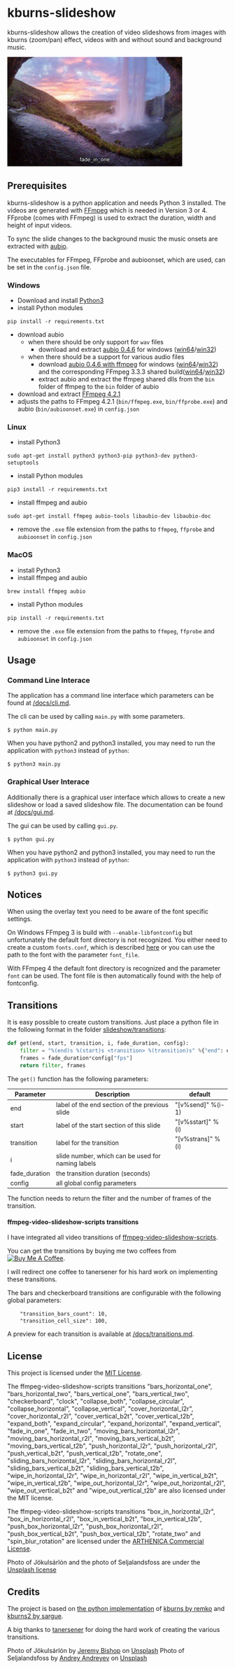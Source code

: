 # kburns-slideshow
kburns-slideshow allows the creation of video slideshows from images with kburns (zoom/pan) effect, videos with and without sound and background music.

![kburns-slideshow](/docs/demo/fade_in_one.gif)

## Prerequisites

kburns-slideshow is a python application and needs Python 3 installed.
The videos are generated with [FFmpeg](https://ffmpeg.org/) which is needed in Version 3 or 4. 
FFprobe (comes with FFmpeg) is used to extract the duration, width and height of input videos.

To sync the slide changes to the background music the music onsets are extracted with [aubio](https://aubio.org/).

The executables for FFmpeg, FFprobe and aubioonset, which are used, can be set in the `config.json` file.

### Windows
* Download and install [Python3](https://www.python.org/downloads/)
* install Python modules
```
pip install -r requirements.txt
```
* download aubio 
  * when there should be only support for `wav` files
    * download and extract [aubio 0.4.6](https://aubio.org/download) for windows ([win64](https://aubio.org/bin/0.4.6/aubio-0.4.6-win64.zip)/[win32](https://aubio.org/bin/0.4.6/aubio-0.4.6-win32.zip)) 
  * when there should be a support for various audio files
    * download [aubio 0.4.6 with ffmpeg](https://aubio.org/download) for windows ([win64](https://aubio.org/bin/0.4.6/aubio-0.4.6-win64-ffmpeg.zip)/[win32](https://aubio.org/bin/0.4.6/aubio-0.4.6-win32-ffmpeg.zip)) and the corresponding FFmpeg 3.3.3 shared build([win64](https://ffmpeg.zeranoe.com/builds/win64/shared/ffmpeg-3.3.3-win64-shared.zip)/[win32](https://ffmpeg.zeranoe.com/builds/win32/shared/ffmpeg-3.3.3-win32-shared.zip))
    * extract aubio and extract the ffmpeg shared dlls from the `bin` folder of ffmpeg to the `bin` folder of aubio
* download and extract [FFmpeg 4.2.1](https://ffmpeg.zeranoe.com/builds/)
* adjusts the paths to FFmpeg 4.2.1 (`bin/ffmpeg.exe`, `bin/ffprobe.exe`) and aubio (`bin/aubioonset.exe`) in `config.json`

### Linux
* install Python3
```
sudo apt-get install python3 python3-pip python3-dev python3-setuptools
```

* install Python modules
```
pip3 install -r requirements.txt
```

* install ffmpeg and aubio
```
sudo apt-get install ffmpeg aubio-tools libaubio-dev libaubio-doc
```
* remove the `.exe` file extension from the paths to `ffmpeg`, `ffprobe` and `aubioonset` in `config.json`

### MacOS

* install Python3
* install ffmpeg and aubio
```
brew install ffmpeg aubio
```
* install Python modules
```
pip install -r requirements.txt
```
* remove the `.exe` file extension from the paths to `ffmpeg`, `ffprobe` and `aubioonset` in `config.json`

## Usage

### Command Line Interace
The application has a command line interface which parameters can be found at [/docs/cli.md](/docs/cli.md).

The cli can be used by calling `main.py` with some parameters.
```
$ python main.py
```
When you have python2 and python3 installed, you may need to run the application with `python3` instead of `python`:
```
$ python3 main.py
```

### Graphical User Interace
Additionally there is a graphical user interface which allows to create a new slideshow or load a saved slideshow file. 
The documentation can be found at [/docs/gui.md](/docs/gui.md).

The gui can be used by calling `gui.py`.
```
$ python gui.py
```
When you have python2 and python3 installed, you may need to run the application with `python3` instead of `python`:
```
$ python3 gui.py
```

## Notices 
When using the overlay text you need to be aware of the font specific settings. 

On Windows FFmpeg 3 is build with `--enable-libfontconfig` but unfortunately the default font directory is not recognized.
You either need to create a custom `fonts.conf`, which is described [here](https://ffmpeg.zeranoe.com/forum/viewtopic.php?f=7&t=2554#p8531) 
or you can use the path to the font with the parameter `font_file`.

With FFmpeg 4 the default font directory is recognized and the parameter `font` can be used. The font file is then automatically found with the help of fontconfig.

## Transitions
It is easy possible to create custom transitions. Just place a python file in the following format in the folder [slideshow/transitions](/slideshow/transitions):

```python
def get(end, start, transition, i, fade_duration, config):
    filter = "%(end)s %(start)s <transition> %(transition)s" %{"end": end, "start": start, "transition": transition}
    frames = fade_duration*config["fps"]
    return filter, frames
```
The `get()` function has the following parameters:

| Parameter | Description | default |
| - | - | - |
| end | label of the end section of the previous slide  | "[v%send]" %(i-1)|
| start | label of the start section of this slide | "[v%sstart]" %(i)|
| transition | label for the transition | "[v%strans]" % (i)|
| i | slide number, which can be used for naming labels | |
| fade_duration | the transition duration (seconds) | |
| config | all global config parameters | |

The function needs to return the filter and the number of frames of the transition.

#### ffmpeg-video-slideshow-scripts transitions
I have integrated all video transitions of [ffmpeg-video-slideshow-scripts](https://github.com/tanersener/ffmpeg-video-slideshow-scripts). 

You can get the transitions by buying me two coffees from <a href="https://bmc.xyz/l/kburnstransit" target="_blank"><img src="https://bmc-cdn.nyc3.digitaloceanspaces.com/BMC-button-images/custom_images/orange_img.png" alt="Buy Me A Coffee" style="height: auto !important;width: auto !important;" ></a>.

I will redirect one coffee to tanersener for his hard work on implementing these transitions.

The bars and checkerboard transitions are configurable with the following global parameters:
```
    "transition_bars_count": 10,
    "transition_cell_size": 100,
```

A preview for each transition is available at [/docs/transitions.md](/docs/transitions.md).

## License
This project is licensed under the [MIT License](https://opensource.org/licenses/MIT).

The ffmpeg-video-slideshow-scripts transitions "bars_horizontal_one", "bars_horizontal_two", "bars_vertical_one", "bars_vertical_two", "checkerboard", "clock", "collapse_both", "collapse_circular", "collapse_horizontal", "collapse_vertical", "cover_horizontal_l2r", "cover_horizontal_r2l", "cover_vertical_b2t", "cover_vertical_t2b", "expand_both", "expand_circular", "expand_horizontal", "expand_vertical", "fade_in_one", "fade_in_two", "moving_bars_horizontal_l2r", "moving_bars_horizontal_r2l", "moving_bars_vertical_b2t", "moving_bars_vertical_t2b", "push_horizontal_l2r", "push_horizontal_r2l", "push_vertical_b2t", "push_vertical_t2b", "rotate_one", "sliding_bars_horizontal_l2r", "sliding_bars_horizontal_r2l", "sliding_bars_vertical_b2t", "sliding_bars_vertical_t2b", "wipe_in_horizontal_l2r", "wipe_in_horizontal_r2l", "wipe_in_vertical_b2t", "wipe_in_vertical_t2b", "wipe_out_horizontal_l2r", "wipe_out_horizontal_r2l", "wipe_out_vertical_b2t" and "wipe_out_vertical_t2b" are also licensed under the MIT license.

The ffmpeg-video-slideshow-scripts transitions "box_in_horizontal_l2r", "box_in_horizontal_r2l", "box_in_vertical_b2t", "box_in_vertical_t2b", "push_box_horizontal_l2r", "push_box_horizontal_r2l", "push_box_vertical_b2t", "push_box_vertical_t2b", "rotate_two" and "spin_blur_rotation" are licensed under the [ARTHENICA Commercial License](https://github.com/tanersener/ffmpeg-video-slideshow-scripts/blob/master/transition_video_scripts/LICENSE.Commercial.txt).

Photo of Jökulsárlón and the photo of Seljalandsfoss are under the [Unsplash license](https://unsplash.com/license)

## Credits
The project is based on [the python implementation](https://github.com/Trekky12/kburns) of [kburns by remko](https://github.com/remko/kburns) and [kburns2 by sargue](https://github.com/sargue/kburns).

A big thanks to [tanersener](https://github.com/tanersener/ffmpeg-video-slideshow-scripts) for doing the hard work of creating the various transitions.

Photo of Jökulsárlón by [Jeremy Bishop](https://unsplash.com/@jeremybishop) on [Unsplash](https://unsplash.com/photos/h7bQ8VEZtws)
Photo of Seljalandsfoss by [Andrey Andreyev](https://unsplash.com/@ludenus) on [Unsplash](https://unsplash.com/photos/dh8ONmfQyQQ)